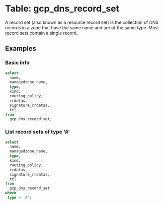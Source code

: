 # Table: gcp_dns_record_set

A record set (also known as a resource record set) is the collection of DNS records in a zone that have the same name and are of the same type. Most record sets contain a single record.

## Examples

### Basic info

```sql
select
  name, 
  managedzone_name, 
  type, 
  kind, 
  routing_policy,
  rrdatas,
  signature_rrdatas,
  ttl
from
  gcp_dns_record_set;
```

### List record sets of type 'A'

```sql
select
  name, 
  managedzone_name, 
  type, 
  kind, 
  routing_policy,
  rrdatas,
  signature_rrdatas,
  ttl
from
  gcp_dns_record_set
where 
 type = 'A';
```